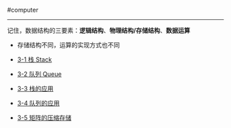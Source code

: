 #computer 

---
记住，数据结构的三要素：**逻辑结构**、**物理结构/存储结构**、**数据运算**

- 存储结构不同，运算的实现方式也不同

- [3-1 栈 Stack](libs/3%20栈和队列/3-1%20栈%20Stack.md)
- [3-2 队列 Queue](libs/3%20栈和队列/3-2%20队列%20Queue.md)
- [3-3 栈的应用](libs/3%20栈和队列/3-3%20栈的应用.md)
- [3-4 队列的应用](libs/3%20栈和队列/3-4%20队列的应用.md)
- [3-5 矩阵的压缩存储](libs/3%20栈和队列/3-5%20矩阵的压缩存储.md)

